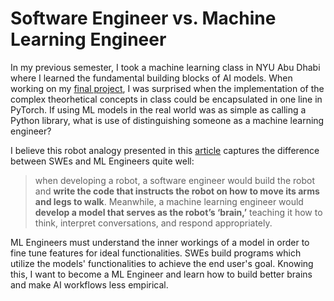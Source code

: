 # Software Engineer vs. Machine Learning Engineer
In my previous semester, I took a machine learning class in NYU Abu Dhabi where I learned the fundamental building blocks of AI models. When working on my [final project](https://drive.google.com/drive/folders/1GZeOO7GgQopp6-Y5Fbok_l3-xr3c-M8c?usp=sharing), I was surprised when the implementation of the complex theorhetical concepts in class could be encapsulated in one line in PyTorch. If using ML models in the real world was as simple as calling a Python library, what is use of distinguishing someone as a machine learning engineer?

I believe this robot analogy presented in this [article](https://sertiscorp.medium.com/machine-learning-engineer-vs-software-engineer-what-are-the-differences-a4047a8a8c2e) captures the difference between SWEs and ML Engineers quite well:

> when developing a robot, a software engineer would build the robot and **write the code that instructs the robot on how to move its arms and legs to walk**. Meanwhile, a machine learning engineer would **develop a model that serves as the robot’s ‘brain,’** teaching it how to think, interpret conversations, and respond appropriately.

ML Engineers must understand the inner workings of a model in order to fine tune features for ideal functionalities. SWEs build programs which utilize the models' functionalities to achieve the end user's goal. Knowing this, I want to become a ML Engineer and learn how to build better brains and make AI workflows less empirical.